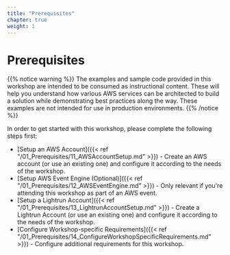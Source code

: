```yaml
---
title: "Prerequisites"
chapter: true
weight: 1
---
```


# Prerequisites
{{% notice warning %}}
The examples and sample code provided in this workshop are intended to be consumed as instructional content. These will help you understand how various AWS services can be architected to build a solution while demonstrating best practices along the way. These examples are not intended for use in production environments.
{{% /notice %}}

In order to get started with this workshop, please complete the following steps first:

* [Setup an AWS Account]({{< ref "/01_Prerequisites/11_AWSAccountSetup.md" >}}) - Create an AWS account (or use an existing one) and configure it according to the needs of the workshop.
* [Setup AWS Event Engine (Optional)]({{< ref "/01_Prerequisites/12_AWSEventEngine.md" >}}) - Only relevant if you're attending this workshop as part of an AWS event.
* [Setup a Lightrun Account]({{< ref "/01_Prerequisites/13_LightrunAccountSetup.md" >}}) - Create a Lightrun Account (or use an existing one) and configure it according to the needs of the workshop. 
* [Configure Workshop-specific Requirements]({{< ref "/01_Prerequisites/14_ConfigureWorkshopSpecificRequirements.md" >}}) - Configure additional requirements for this workshop.

